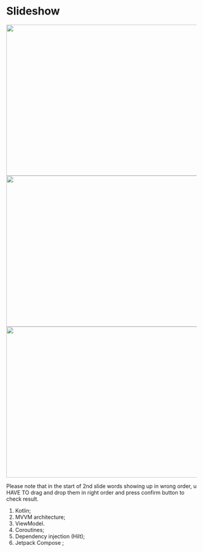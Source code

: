 # Slideshow

  <img src="https://user-images.githubusercontent.com/62066725/231545249-19721f54-d650-4c7f-810f-271ab610e581.png" style="display: inline-block;" height="400" width="600" >
  <img src="https://user-images.githubusercontent.com/62066725/231544900-5095e600-3701-41e6-84eb-da68c7b3c486.png" style="display: inline-block;" height="400" width="600" >
  <img src="https://user-images.githubusercontent.com/62066725/231545135-108b8496-f50e-407d-b123-5650443d84e4.png" style="display: inline-block;" height="400" width="600" >

  Please note that in the start of 2nd slide words showing up in wrong order, u HAVE TO drag and drop them in right order and press confirm button to check result.

  1. Kotlin;
  2. MVVM architecture;
  3. ViewModel.
  4. Coroutines;
  5. Dependency injection (Hilt);
  6. Jetpack Compose ;
